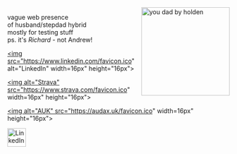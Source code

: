 <img align="right" width="200" alt="you dad by holden" src="https://ribena75.github.io/richard.andrew/assets/img/youdad2.png">

vague web presence  
of husband/stepdad hybrid  
mostly for testing stuff  
ps. it's *Richard* - not Andrew!

<a href="https://www.linkedin.com/in/richardandrew75/"><img src="https://www.linkedin.com/favicon.ico" alt="LinkedIn" width=16px" height="16px"></a>  

<a href="https://www.strava.com/athletes/43333745"><img alt="Strava" src="https://www.strava.com/favicon.ico" width=16px" height="16px"></a>  

<a href="https://audax.uk/results?memId=26444"><img alt="AUK" src="https://audax.uk/favicon.ico" width=16px" height="16px"></a>

<a href="https://www.linkedin.com/in/richardandrew75/">
<img src="https://www.linkedin.com/favicon.ico" alt="LinkedIn" style="width:42px;height:42px;">
</a> 
